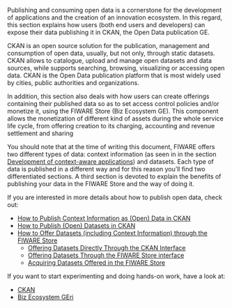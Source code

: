Publishing and consuming open data is a cornerstone for the development
of applications and the creation of an innovation ecosystem. In this regard,
this section explains how users (both end users and developers) can
expose their data publishing it in CKAN, the Open Data publication GE.

CKAN is an open source solution for the publication, management and
consumption of open data, usually, but not only, through static
datasets. CKAN allows to catalogue, upload and manage open datasets and
data sources, while supports searching, browsing, visualizing or
accessing open data. CKAN is the Open Data publication platform that is
most widely used by cities, public authorities and organizations.

In addition, this section also deals with how users can create offerings
containing their published data so as to set access control policies and/or
monetize it, using the FIWARE Store (Biz Ecosystem GE). This component
allows the monetization of different kind of assets during the whole
service life cycle, from offering creation to its charging, accounting
and revenue settlement and sharing

You should note that at the time of writing this document, FIWARE offers
two different types of data: context information (as seen in in the section
[Development of context-aware applications](/development-context-aware-applications/introduction/))
and datasets. Each type of data is published in a different way
and for this reason you’ll find two differentiated sections. A third 
section is devoted to explain the benefits of publishing your data 
in the FIWARE Store and the way of doing it.

If you are interested in more details about how to publish open data,
check out:

-   [How to Publish Context Information as (Open) Data in
    CKAN](/publishing-open-data-in-fiware/how-to-publish-context-information-as-open-data-in-ckan/)
-   [How to Publish (Open) Datasets in
    CKAN](/publishing-open-data-in-fiware/how-to-publish-open-datasets-in-ckan-2/)
-   [How to Offer Datasets (including Context Information) through the
    FIWARE Store](/publishing-open-data-in-fiware/how-to-offer-datasets-including-context-information-through-the-wstore/introduction/)
    -   [Offering Datasets Directly Through the CKAN
        Interface](/publishing-open-data-in-fiware/how-to-offer-datasets-including-context-information-through-the-wstore/offering-datasets-directly-through-the-ckan-interface/)
    -   [Offering Datasets Through the FIWARE Store
        interface](/publishing-open-data-in-fiware/how-to-offer-datasets-including-context-information-through-the-wstore/offering-datasets-through-the-wstore-interface/)
    -   [Acquiring Datasets Offered in the
        FIWARE Store](/publishing-open-data-in-fiware/how-to-offer-datasets-including-context-information-through-the-wstore/acquiring-datasets-offered-in-the-wstore/)
        

If you want to start experimenting and doing hands-on work, have a look at:

- [CKAN](https://github.com/Fiware/context.Ckan)
- [Biz Ecosystem GEri](https://github.com/FIWARE-TMForum/Business-API-Ecosystem)

